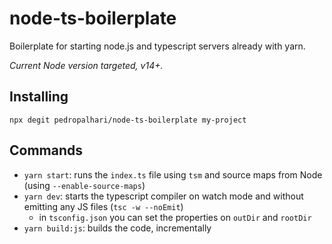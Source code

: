 # node-ts-boilerplate

Boilerplate for starting node.js and typescript servers already with yarn.

_Current Node version targeted, v14+._

## Installing

`npx degit pedropalhari/node-ts-boilerplate my-project`

## Commands

- `yarn start`: runs the `index.ts` file using `tsm` and source maps from Node (using `--enable-source-maps`)
- `yarn dev`: starts the typescript compiler on watch mode and without emitting any JS files (`tsc -w --noEmit`)
  - in `tsconfig.json` you can set the properties on `outDir` and `rootDir`
- `yarn build:js`: builds the code, incrementally
